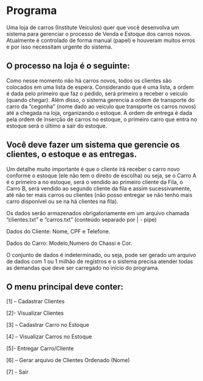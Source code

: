 # Programa

Uma loja de carros (Institute Veículos) quer que você desenvolva um sistema para gerenciar o processo de Venda e Estoque dos carros novos. Atualmente é controlado de forma manual (papel) e houveram muitos erros e por isso necessitam urgente do sistema.

## O processo na loja é o seguinte:

Como nesse momento não há carros novos, todos os clientes são colocados em uma lista de espera. Considerando que é uma lista, a ordem é dada pelo primeiro que faz o pedido, será primeiro a receber o veiculo (quando chegar).
Além disso, o sistema gerencia a ordem de transporte do carro da “cegonha” (nome dado ao veiculo que transporte os carros novos) até a chegada na loja, organizando o estoque. A ordem de entrega é dada pela ordem de inserção de carros no estoque, o primeiro carro que entra no estoque será o último a sair do estoque.

## Você deve fazer um sistema que gerencie os clientes, o estoque e as entregas.

Um detalhe muito importante é que o cliente irá receber o carro novo conforme o estoque (ele não tem o direito de escolha) ou seja, se o Carro A é o primeiro a no estoque, será o vendido ao primeiro cliente da Fila, o Carro B, será vendido ao segundo cliente da fila e assim sucessivamente, até não ter mais carros ou clientes (não posso entregar se não tenho mais carro disponível ou se na há clientes na fila).

Os dados serão armazenados obrigatoriamente em um arquivo chamada “clientes.txt” e “carros.txt” (conteúdo separado por |  - pipe)

Dados do Cliente:  Nome, CPF e Telefone.

Dados do Carro:  Modelo,Numero do  Chassi e Cor.

O conjunto de dados é indeterminado, ou seja, pode ser gerado um arquivo de dados com 1 ou 1 milhão de registros e o sistema precisa atender todas as demandas que deve ser carregado no inicio do programa.

## O menu principal deve conter:

[1] – Cadastrar Clientes

[2]- Visualizar Clientes

[3] – Cadastrar Carro no Estoque

[4] – Visualizar Carros no Estoque

[5]- Entregar Carro/Cliente

[6] – Gerar arquivo de Clientes Ordenado (Nome)

[7] - Sair